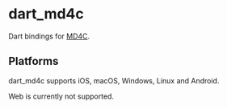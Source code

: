 # dart_md4c

Dart bindings for [MD4C](https://github.com/mity/md4c).

## Platforms

dart_md4c supports iOS, macOS, Windows, Linux and Android.

Web is currently not supported.
